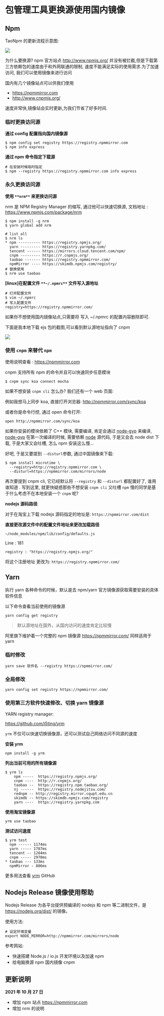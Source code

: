 # 包管理工具更换源使用国内镜像

## Npm

TaoNpm 的更新流程示意图:

![](https://file.wulicode.com/note/2021/10-22/09-22-32302.png)

为什么要换源? npm 官方站点  http://www.npmjs.org/  并没有被拦截,但是下载第三方依赖包的速度由于和外网联通的限制,
速度不能满足实际的使用需求.为了加速访问,
我们可以使用镜像来进行访问

国内有几个镜像站点可以供我们使用

- https://npmmirror.com
- http://www.cnpmjs.org/

速度非常快,镜像站会实时更新,为我们节省了好多时间.

### 临时更换访问源

**通过 config 配置指向国内镜像源**

```
$ npm config set registry https://registry.npmmirror.com
$ npm info express
```

**通过 npm 命令指定下载源**

```shell
# 在安装时候临时指定
$ npm --registry https://registry.npmmirror.com info express
```

### 永久更换访问源

**使用 **`**nrm**`** 来更换访问源**

nrm 是 NPM Registry Manager 的缩写, 通过他可以快速切换源,
文档地址 :  https://www.npmjs.com/package/nrm 

```
$ npm install -g nrm
$ yarn global add nrm
```

```
# list all
$ nrm ls
* npm ---------- https://registry.npmjs.org/
  yarn --------- https://registry.yarnpkg.com/
  tencent ------ https://mirrors.cloud.tencent.com/npm/
  cnpm --------- https://r.cnpmjs.org/
  taobao ------- https://registry.npmmirror.com/
  npmMirror ---- https://skimdb.npmjs.com/registry/
# 替换使用
$ nrm use taobao
```

**[linux]在配置文件 **`**~/.npmrc**`** 文件写入源地址**

```shell
# 打开配置文件
$ vim ~/.npmrc
# 写入配置文件
registry=https://registry.npmmirror.com/
```

如果你不想使用国内镜像站点,只需要将 写入 ~/.npmrc 的配置内容删除即可.

下面是我本地下载 ejs 包的截图,可以看到默认源地址指向了 cnpm

![](https://file.wulicode.com/note/2021/10-22/09-23-58447.png)

### 使用 `cnpm` 来替代 `npm`

使用说明查看 :  https://npmmirror.com 

cnpm 支持所有 npm 的命令并且可以快速同步任意模块

```shell
$ cnpm sync koa connect mocha
```

如果不想安装 `cnpm cli` 怎么办? 我们还有一个 web 页面:

例如我想马上同步 koa, 直接打开浏览器:  http://npmmirror.com/sync/koa 

或者你是命令行控, 通过 open 命令打开:

```
open http://npmmirror.com/sync/koa
```

如果你安装的模块依赖了 C++ 模块, 需要编译, 肯定会通过 [node-gyp](https://github.com/TooTallNate/node-gyp)
来编译, [node-gyp](https://github.com/TooTallNate/node-gyp) 在第一次编译的时候, 需要依赖 [node](http://nodejs.org/) 源代码,
于是又会去 node dist 下载, 于是大家又会吐槽,
怎么 npm 安装这么慢...

好吧, 于是又要提到 `--disturl`参数, 通过中国镜像来下载:

```shell
$ npm install microtime \
  --registry=http://registry.npmmirror.com \
  --disturl=https://npmmirror.com/mirrors/node
```

再次要提到 cnpm cli, 它已经默认将 `--registry` 和 `--disturl` 都配置好了, 谁用谁知道 . 写到这里,
就更快疑惑那些不想安装 `cnpm cli` 又吐槽 `npm`
慢的同学是基于什么考虑不在本地安装一个 `cnpm` 呢?

**nodejs 源码路径**

对于在淘宝上下载 nodejs 源码指定的地址是: ` https://npmmirror.com/dist `

**直接更改源文件中的配置文件地址来更改加载路径**

`~/node_modules/npm/lib/config/defaults.js`

Line : 181

`registry : "https://registry.npmjs.org/"`

将这个注册地址 更改为: ` https://registry.npmmirror.com/ `

## Yarn

执行 yarn 各种命令的时候，默认是去 npm/yarn 官方镜像源获取需要安装的具体软件信息

以下命令查看当前使用的镜像源

```
yarn config get registry
```

> 默认源地址在国外，从国内访问的速度肯定比较慢

阿里旗下维护着一个完整的 npm 镜像源   https://npmmirror.com/  同样适用于 yarn

### 临时修改

```
yarn save 软件名 --registry https://npmmirror.com/
```

### 全局修改

```
yarn config set registry https://npmmirror.com/
```

### 使用第三方软件快速修改、切换 yarn 镜像源

YARN registry manager:

 https://github.com/i5ting/yrm 

`yrm` 不仅可以快速切换镜像源，还可以测试自己网络访问不同源的速度

**安装 yrm**

```
npm install -g yrm
```

**列出当前可用的所有镜像源**

```
$ yrm ls
    npm -----  https://registry.npmjs.org/
    cnpm ----  http://r.cnpmjs.org/
    taobao --  https://registry.npm.taobao.org/
    nj ------  https://registry.nodejitsu.com/
    rednpm -- http://registry.mirror.cqupt.edu.cn
    skimdb -- https://skimdb.npmjs.com/registry
    yarn ----  https://registry.yarnpkg.com
```

**使用淘宝镜像源**

```
yrm use taobao
```

**测试访问速度**

```
$ yrm test
  npm ------ 1174ms
  yarn ----- 1787ms
  tencent -- 1284ms
  cnpm ----- 2970ms
* taobao --- 133ms
  npmMirror - 886ms
```

更多用法查看 [yrm](https://github.com/i5ting/yrm) GitHub

## Nodejs Release 镜像使用帮助

Nodejs Release 为各平台提供预编译的 nodejs 和 npm 等二进制文件，是  https://nodejs.org/dist/ 
的镜像。

使用方法:

```
# 设定环境变量
export NODE_MIRROR=http://npmmirror.com/mirrors/node
```

参考网站:

- 快速搭建 Node.js / io.js 开发环境以及加速 npm
- 给电脑换源 npm 国内镜像 cnpm

## 更新说明

**2021 年 10 月 27 日**

- 增加 npm 站点  https://npmmirror.com 
- 增加 nrm 的说明

